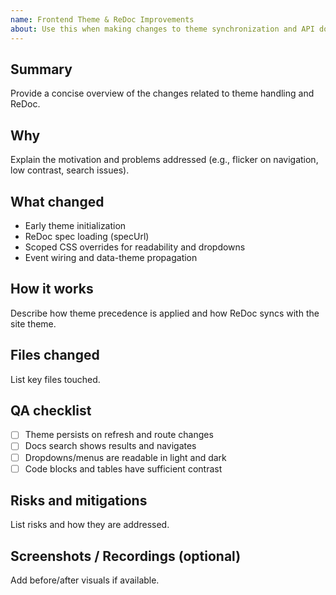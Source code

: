 ```yaml
---
name: Frontend Theme & ReDoc Improvements
about: Use this when making changes to theme synchronization and API docs
---
```


## Summary
Provide a concise overview of the changes related to theme handling and ReDoc.

## Why
Explain the motivation and problems addressed (e.g., flicker on navigation, low contrast, search issues).

## What changed
- Early theme initialization
- ReDoc spec loading (specUrl)
- Scoped CSS overrides for readability and dropdowns
- Event wiring and data-theme propagation

## How it works
Describe how theme precedence is applied and how ReDoc syncs with the site theme.

## Files changed
List key files touched.

## QA checklist
- [ ] Theme persists on refresh and route changes
- [ ] Docs search shows results and navigates
- [ ] Dropdowns/menus are readable in light and dark
- [ ] Code blocks and tables have sufficient contrast

## Risks and mitigations
List risks and how they are addressed.

## Screenshots / Recordings (optional)
Add before/after visuals if available.
